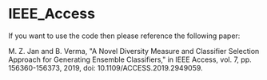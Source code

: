 # IEEE_Access

If you want to use the code then please reference the following paper:

M. Z. Jan and B. Verma, "A Novel Diversity Measure and Classifier Selection Approach for Generating Ensemble Classifiers," in IEEE Access, vol. 7, pp. 156360-156373, 2019, doi: 10.1109/ACCESS.2019.2949059.
